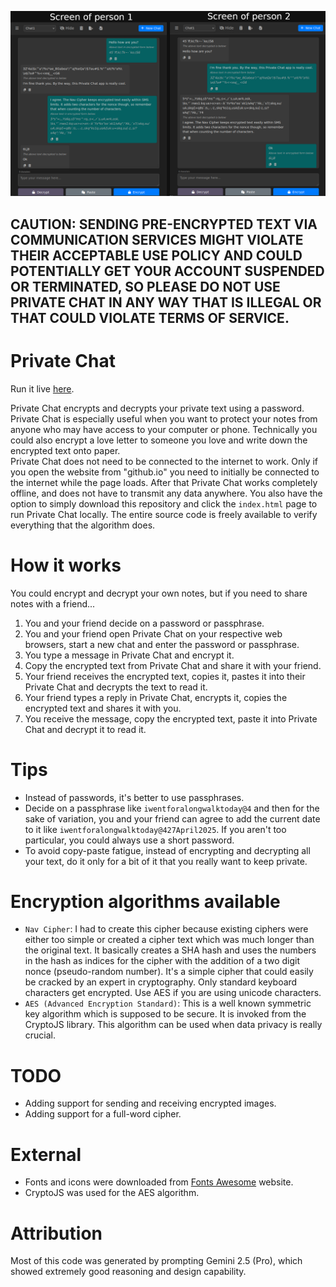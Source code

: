 ![Alt text](gallery/PrivateChatExample.png?raw=true "Sample screenshot Private Chat")  

## CAUTION: SENDING PRE-ENCRYPTED TEXT VIA COMMUNICATION SERVICES MIGHT VIOLATE THEIR ACCEPTABLE USE POLICY AND COULD POTENTIALLY GET YOUR ACCOUNT SUSPENDED OR TERMINATED, SO PLEASE DO NOT USE PRIVATE CHAT IN ANY WAY THAT IS ILLEGAL OR THAT COULD VIOLATE TERMS OF SERVICE.

# Private Chat
Run it live [here](https://nav9.github.io/privateChat/index.html).  
  
Private Chat encrypts and decrypts your private text using a password. Private Chat is especially useful when you want to protect your notes from anyone who may have access to your computer or phone. Technically you could also encrypt a love letter to someone you love and write down the encrypted text onto paper.    
Private Chat does not need to be connected to the internet to work. Only if you open the website from "github.io" you need to initially be connected to the internet while the page loads. After that Private Chat works completely offline, and does not have to transmit any data anywhere. You also have the option to simply download this repository and click the `index.html` page to run Private Chat locally. The entire source code is freely available to verify everything that the algorithm does.  
  
# How it works
You could encrypt and decrypt your own notes, but if you need to share notes with a friend...
1. You and your friend decide on a password or passphrase.  
2. You and your friend open Private Chat on your respective web browsers, start a new chat and enter the password or passphrase.  
3. You type a message in Private Chat and encrypt it.  
4. Copy the encrypted text from Private Chat and share it with your friend.  
5. Your friend receives the encrypted text, copies it, pastes it into their Private Chat and decrypts the text to read it.  
6. Your friend types a reply in Private Chat, encrypts it, copies the encrypted text and shares it with you.  
7. You receive the message, copy the encrypted text, paste it into Private Chat and decrypt it to read it.  
  
# Tips
* Instead of passwords, it's better to use passphrases.  
* Decide on a passphrase like `iwentforalongwalktoday@4` and then for the sake of variation, you and your friend can agree to add the current date to it like `iwentforalongwalktoday@427April2025`. If you aren't too particular, you could always use a short password.  
* To avoid copy-paste fatigue, instead of encrypting and decrypting all your text, do it only for a bit of it that you really want to keep private.  
  
# Encryption algorithms available
* `Nav Cipher`: I had to create this cipher because existing ciphers were either too simple or created a cipher text which was much longer than the original text. It basically creates a SHA hash and uses the numbers in the hash as indices for the cipher with the addition of a two digit nonce (pseudo-random number). It's a simple cipher that could easily be cracked by an expert in cryptography. Only standard keyboard characters get encrypted. Use AES if you are using unicode characters.     
* `AES (Advanced Encryption Standard)`: This is a well known symmetric key algorithm which is supposed to be secure. It is invoked from the CryptoJS library. This algorithm can be used when data privacy is really crucial.  
  
# TODO  
* Adding support for sending and receiving encrypted images.  
* Adding support for a full-word cipher.  
    
# External
* Fonts and icons were downloaded from [Fonts Awesome](https://docs.fontawesome.com/web/setup/host-yourself/webfonts) website.  
* CryptoJS was used for the AES algorithm.  
  
# Attribution  
Most of this code was generated by prompting Gemini 2.5 (Pro), which showed extremely good reasoning and design capability.


